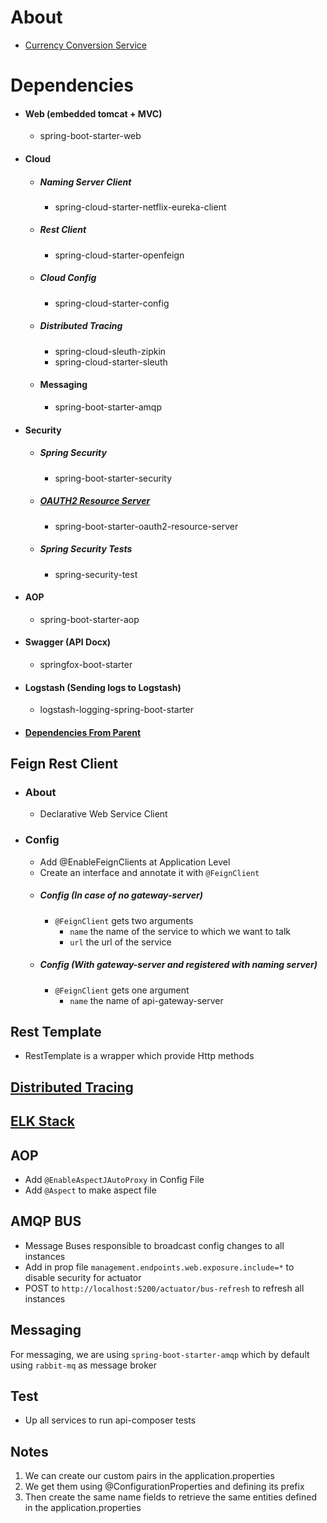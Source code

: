 About
=====
- [Currency Conversion Service](http://localhost:8755/swagger-ui/index.html?urls.primaryName=currency-conversion)
  
Dependencies
============
- #### Web (embedded tomcat + MVC)
    - spring-boot-starter-web
- #### Cloud
  - ##### Naming Server Client
    - spring-cloud-starter-netflix-eureka-client
  - ##### Rest Client
    - spring-cloud-starter-openfeign
  - ##### Cloud Config
    - spring-cloud-starter-config
  - ##### Distributed Tracing
    - spring-cloud-sleuth-zipkin
    - spring-cloud-starter-sleuth
  - #### Messaging
    - spring-boot-starter-amqp
- #### Security
  - ##### Spring Security
    - spring-boot-starter-security
  - ##### [OAUTH2 Resource Server](./../moreinfo.md#Resource-Server) 
    - spring-boot-starter-oauth2-resource-server
  - ##### Spring Security Tests
    - spring-security-test
- #### AOP
  - spring-boot-starter-aop
- #### Swagger (API Docx)
  - springfox-boot-starter
- #### Logstash (Sending logs to Logstash)
  - logstash-logging-spring-boot-starter
- #### [Dependencies From Parent](./../moreinfo.md#Dependencies-from-parent)

Feign Rest Client
----------------
- ### About
    - Declarative Web Service Client
- ### Config
    - Add @EnableFeignClients at Application Level
    - Create an interface and annotate it with ```@FeignClient```
    - ##### Config (In case of no gateway-server)
        - ```@FeignClient``` gets two arguments 
            -   ```name``` the name of the service to which we want to talk
            -   ```url``` the url of the service
    - ##### Config (With gateway-server and registered with naming server)
        - ```@FeignClient``` gets one argument
            - ```name``` the name of api-gateway-server
  
Rest Template
-------------
- RestTemplate is a wrapper which provide Http methods


[Distributed Tracing](./../moreinfo.md#distributed-tracing)
-----------------------------------------------------------
[ELK Stack](./../moreinfo.md#elk-stack)
---------------------------------------

AOP
---
- Add ```@EnableAspectJAutoProxy``` in Config File
- Add ```@Aspect``` to make aspect file

AMQP BUS
----------
- Message Buses responsible to broadcast config changes to all instances
- Add in prop file ```management.endpoints.web.exposure.include=*``` to disable security for actuator
- POST to ```http://localhost:5200/actuator/bus-refresh``` to refresh all instances

Messaging
----------
For messaging, we are using `spring-boot-starter-amqp` which by default using `rabbit-mq` as message broker 

Test
----------
- Up all services to run api-composer tests

Notes
-------------

1.  We can create our custom pairs in the application.properties
2.  We get them using @ConfigurationProperties and defining its prefix
3.  Then create the same name fields to retrieve the same entities
    defined in the application.properties
